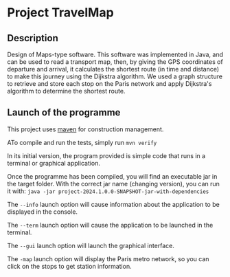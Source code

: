 # Project TravelMap

## Description

Design of Maps-type software. This software was implemented in Java, and can be used to read a transport map, then, by giving the GPS coordinates of departure and arrival, it calculates the shortest route (in time and distance) to make this journey using the Dijkstra algorithm. We used a graph structure to retrieve and store each stop on the Paris network and apply Dijkstra's algorithm to determine the shortest route.

## Launch of the programme
This project uses [maven](https://maven.apache.org/) for construction management.

ATo compile and run the tests, simply run ```mvn verify ``` 

In its initial version, the program provided is simple code that runs in a terminal or graphical application. 

Once the programme has been compiled, you will find an executable jar in the target folder. With the correct jar name (changing version), you can run it with: ``` java -jar project-2024.1.0.0-SNAPSHOT-jar-with-dependencies ``` 

The `--info` launch option will cause information about the application to be displayed in the console. 

The `--term` launch option will cause the application to be launched in the terminal. 

The `--gui` launch option will launch the graphical interface. 

The `-map` launch option will display the Paris metro network, so you can click on the stops to get station information.



